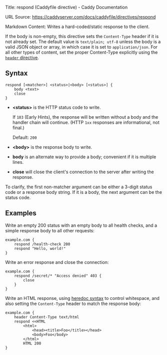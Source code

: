 Title: respond (Caddyfile directive) - Caddy Documentation

URL Source: https://caddyserver.com/docs/caddyfile/directives/respond

Markdown Content:
Writes a hard-coded/static response to the client.

If the body is non-empty, this directive sets the `Content-Type` header if it is not already set. The default value is `text/plain; utf-8` unless the body is a valid JSON object or array, in which case it is set to `application/json`. For all other types of content, set the proper Content-Type explicitly using the [`header` directive](https://caddyserver.com/docs/caddyfile/directives/header).

Syntax
------

```
respond [<matcher>] <status>|<body> [<status>] {
	body <text>
	close
}
```

*   **<status\>** is the HTTP status code to write.
    
    If `103` (Early Hints), the response will be written without a body and the handler chain will continue. (HTTP `1xx` responses are informational, not final.)
    
    Default: `200`
    
*   **<body\>** is the response body to write.
    
*   **body** is an alternate way to provide a body; convenient if it is multiple lines.
    
*   **close** will close the client's connection to the server after writing the response.
    

To clarify, the first non-matcher argument can be either a 3-digit status code or a response body string. If it is a body, the next argument can be the status code.

Examples
--------

Write an empty 200 status with an empty body to all health checks, and a simple response body to all other requests:

```
example.com {
	respond /health-check 200
	respond "Hello, world!"
}
```

Write an error response and close the connection:

```
example.com {
	respond /secret/* "Access denied" 403 {
		close
	}
}
```

Write an HTML response, using [heredoc syntax](https://caddyserver.com/docs/caddyfile/concepts#heredocs) to control whitespace, and also setting the `Content-Type` header to match the response body:

```
example.com {
	header Content-Type text/html
	respond <<HTML
		<html>
			<head><title>Foo</title></head>
			<body>Foo</body>
		</html>
		HTML 200
}
```
